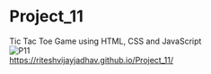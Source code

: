 # Project_11
Tic Tac Toe Game using HTML, CSS and JavaScript
<br>
![P11](https://github.com/riteshvijayjadhav/Project_11/assets/121049948/0a7009a7-94e4-465c-8f83-9af2afb385e2)
<br>
https://riteshvijayjadhav.github.io/Project_11/
